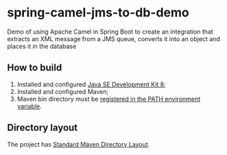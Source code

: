 # spring-camel-jms-to-db-demo
Demo of using Apache Camel in Spring Boot to create an integration that extracts an XML message from a JMS queue, converts it into an object and places it in the database

## How to build
1) Installed and configured [Java SE Development Kit 8](http://www.oracle.com/technetwork/java/javase/downloads/2133151);
2) Installed and configured Maven;
3) Maven bin directory must be [registered in the PATH environment variable](https://www.java.com/En/download/help/path.xml).

## Directory layout
The project has [Standard Maven Directory Layout](https://maven.apache.org/guides/introduction/introduction-to-the-standard-directory-layout.html).